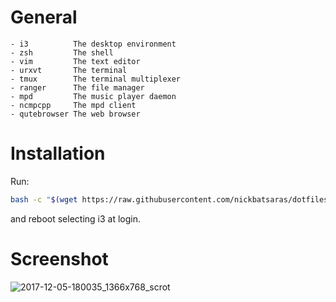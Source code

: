 # General
```
- i3          The desktop environment
- zsh         The shell
- vim         The text editor
- urxvt       The terminal
- tmux        The terminal multiplexer
- ranger      The file manager
- mpd         The music player daemon
- ncmpcpp     The mpd client
- qutebrowser The web browser
```

# Installation
Run:
```bash
bash -c "$(wget https://raw.githubusercontent.com/nickbatsaras/dotfiles/master/setup.sh -O -)"
```
and reboot selecting i3 at login.


# Screenshot
![2017-12-05-180035_1366x768_scrot](https://user-images.githubusercontent.com/23704715/33617371-2dca9b34-d9e8-11e7-9e06-5713bdc1ad84.png)
